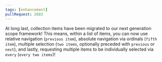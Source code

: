 ```yaml
---
tags: [enhancement]
pullRequest: 2683
---
```


At long last, collection items have been migrated to our next generation scope framework! This means, within a list of items, you can now use relative navigation (`previous item`), absolute navigation via ordinals (`fifth item`), multiple selection (`two items`, optionally preceded with `previous` or `next`), and lastly, requesting multiple items to be individually selected via `every` (`every two items`)!

